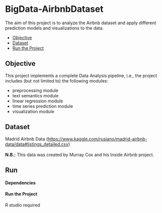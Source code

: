 # BigData-AirbnbDataset
The aim of this project is to analyze the Airbnb dataset and apply different prediction models and visualizations to the data.

* [Objective](#Objective)
* [Dataset](#Dataset)
* [Run the Project](#Run)

## Objective
This project implements a complete Data Analysis pipeline, i.e., the project includes (but not limited to) the following modules:
* preprocessing module
* text semantics module
* linear regression module
* time series prediction module
* visualization module


## Dataset
Madrid Airbnb Data
(https://www.kaggle.com/rusiano/madrid-airbnb-data/data#listings_detailed.csv) <br/><br/>
**N.B.:** This data was created by Murray Cox and his Inside Airbnb project.
<br/>

## Run
#### Dependencies

#### Run the Project
R studio required
